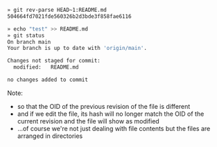 ```bash
» git rev-parse HEAD~1:README.md
504664fd7021fde560326b2d3bde3f858fae6116
```

```bash
» echo "test" >> README.md
» git status
On branch main
Your branch is up to date with 'origin/main'.

Changes not staged for commit:
  modified:   README.md

no changes added to commit
```

Note:

- so that the OID of the previous revision of the file is different
- and if we edit the file, its hash will no longer match the OID of the current
  revision and the file will show as modified
- …of course we're not just dealing with file contents but the files are
  arranged in directories
